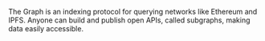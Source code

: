 The Graph is an indexing protocol for querying networks like Ethereum and IPFS. Anyone can build and publish open APIs, called subgraphs, making data easily accessible.